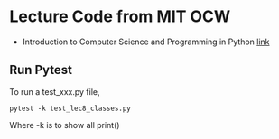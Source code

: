 # Lecture Code from MIT OCW

* Introduction to Computer Science and Programming in Python
[link](https://ocw.mit.edu/courses/electrical-engineering-and-computer-science/6-0001-introduction-to-computer-science-and-programming-in-python-fall-2016/index.htm)

## Run Pytest

To run a test_xxx.py file,
```
pytest -k test_lec8_classes.py
```
Where -k is to show all print()

